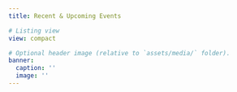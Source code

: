 ```yaml
---
title: Recent & Upcoming Events

# Listing view
view: compact

# Optional header image (relative to `assets/media/` folder).
banner:
  caption: ''
  image: ''
---
```


<!-- **Expect the next MIDSEA Seminar in August 2023! More details will be announced here.** -->